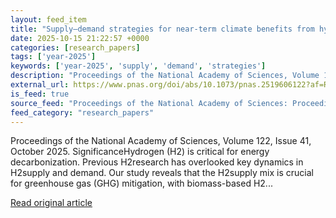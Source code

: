 ```yaml
---
layout: feed_item
title: "Supply–demand strategies for near-term climate benefits from hydrogen in the United States"
date: 2025-10-15 21:22:57 +0000
categories: [research_papers]
tags: ['year-2025']
keywords: ['year-2025', 'supply', 'demand', 'strategies']
description: "Proceedings of the National Academy of Sciences, Volume 122, Issue 41, October 2025"
external_url: https://www.pnas.org/doi/abs/10.1073/pnas.2519606122?af=R
is_feed: true
source_feed: "Proceedings of the National Academy of Sciences: Proceedings of the National Academy of Sciences: Table of Contents"
feed_category: "research_papers"
---
```


Proceedings of the National Academy of Sciences, Volume 122, Issue 41, October 2025. SignificanceHydrogen (H2) is critical for energy decarbonization. Previous H2research has overlooked key dynamics in H2supply and demand. Our study reveals that the H2supply mix is crucial for greenhouse gas (GHG) mitigation, with biomass-based H2...

[Read original article](https://www.pnas.org/doi/abs/10.1073/pnas.2519606122?af=R)
